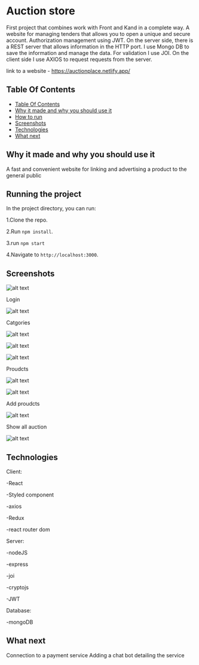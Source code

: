 # Auction store

First project that combines work with Front and Kand in a complete way.
A website for managing tenders that allows you to open a unique and secure account. 
Authorization management using JWT. 
On the server side, there is a REST server that allows information in the HTTP port. 
I use Mongo DB to save the information and manage the data. 
For validation I use JOI. 
On the client side I use AXIOS to request requests from the server.

link to a website - https://auctionplace.netlify.app/

## Table Of Contents <a name="Table"></a>
- [Table Of Contents](#Table)
- [Why it made and why you should use it](#why)
- [How to run](#run)
- [Screenshots](#Screenshots)
- [Technologies](#Technologies)
- [What next](#next)


## Why it made and why you should use it <a name="why"></a>
A fast and convenient website for linking and advertising a product to the general public


## Running the project <a name="run"></a>
In the project directory, you can run:

1.Clone the repo.

2.Run `npm install`.

3.run `npm start`

4.Navigate to `http://localhost:3000`.


## Screenshots <a name="Screenshots"></a>

![alt text](https://res.cloudinary.com/dxexnhjmi/image/upload/v1667253853/homepage_xwocny.png)

Login


![alt text](https://res.cloudinary.com/dxexnhjmi/image/upload/v1667253969/homepage_qvlefk.png)


Catgories

![alt text](https://res.cloudinary.com/dxexnhjmi/image/upload/v1667254190/homepage_pmjuds.png)

![alt text](https://res.cloudinary.com/dxexnhjmi/image/upload/v1667254041/homepage_bcgxol.png)

![alt text](https://res.cloudinary.com/dxexnhjmi/image/upload/v1667254113/homepage_kpww7l.png)


Proudcts

![alt text](https://res.cloudinary.com/dxexnhjmi/image/upload/v1667254328/homepage_phnqua.png)

![alt text](https://res.cloudinary.com/dxexnhjmi/image/upload/v1667254408/homepage_mvq5ox.png)

Add proudcts

![alt text](https://res.cloudinary.com/dxexnhjmi/image/upload/v1667254464/homepage_xcl2n9.png)

Show all auction

![alt text](https://res.cloudinary.com/dxexnhjmi/image/upload/v1667254630/homepage_znyxjf.png)

## Technologies <a name="Technologies"></a>
   Client:
   
   -React
   
   -Styled component
   
   -axios
   
   -Redux
   
   -react router dom
   
   Server:
   
   -nodeJS
   
   -express
   
   -joi
   
   -cryptojs
   
   -JWT
   
   Database: 
   
   -mongoDB
   
   
## What next <a name="next"></a>
Connection to a payment service
Adding a chat bot detailing the service
